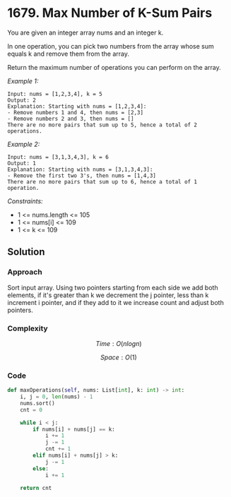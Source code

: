 # 1679. Max Number of K-Sum Pairs
You are given an integer array nums and an integer k.

In one operation, you can pick two numbers from the array whose sum equals k and remove them from the array.

Return the maximum number of operations you can perform on the array.

*Example 1:*

```
Input: nums = [1,2,3,4], k = 5
Output: 2
Explanation: Starting with nums = [1,2,3,4]:
- Remove numbers 1 and 4, then nums = [2,3]
- Remove numbers 2 and 3, then nums = []
There are no more pairs that sum up to 5, hence a total of 2 operations.
```

*Example 2:*

```
Input: nums = [3,1,3,4,3], k = 6
Output: 1
Explanation: Starting with nums = [3,1,3,4,3]:
- Remove the first two 3's, then nums = [1,4,3]
There are no more pairs that sum up to 6, hence a total of 1 operation.
```

*Constraints:*
* 1 <= nums.length <= 105
* 1 <= nums[i] <= 109
* 1 <= k <= 109

## Solution

### Approach
Sort input array. Using two pointers starting from each side we add both elements, if it's greater than k we decrement the j pointer, less than k increment i pointer, and if they add to it we increase count and adjust both pointers.

### Complexity
$$Time: O(nlogn)$$

$$Space: O(1)$$

### Code
```py
def maxOperations(self, nums: List[int], k: int) -> int:
    i, j = 0, len(nums) - 1
    nums.sort()
    cnt = 0

    while i < j:
        if nums[i] + nums[j] == k:
            i += 1
            j -= 1
            cnt += 1
        elif nums[i] + nums[j] > k:
            j -= 1
        else:
            i += 1
        
    return cnt
```
